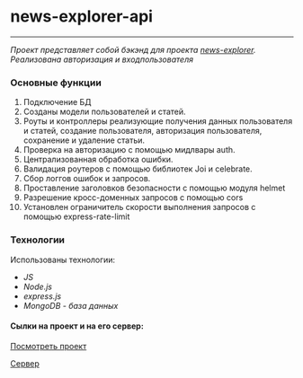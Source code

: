 # news-explorer-api

__________________________

_Проект представляет собой бэкэнд для проекта [news-explorer](https://github.com/MariaAddict/news-explorer-frontend)._
_Реализована авторизация и входпользователя_

### Основные функции  
1. Подключение БД 
2. Созданы модели пользователей и статей.
3. Роуты и контроллеры реализующие получения данных пользователя и статей, создание пользователя, авторизация пользователя, сохранение и удаление статьи.
4. Проверка на авторизацию с помощью мидлвары auth.
5. Централизованная обработка ошибки.
6. Валидация роутеров с помощью библиотек Joi и celebrate. 
7. Сбор логгов ошибок и запросов.
8. Проставление заголовков безопасности с помощью модуля helmet 
9. Разрешение кросс-доменных запросов с помощью cors 
10. Установлен ограничитель скорости выполнения запросов с помощью express-rate-limit 

### Технологии 
Использованы технологии: 
* _JS_ 
* _Node.js_ 
* _express.js_
* _MongoDB - база данных_ 

#### Сылки на проект и на его сервер:  
[Посмотреть проект](http://mort-news-exp.students.nomoreparties.space/ "Добро пожаловать на news-explorer")

[Cервер](https://api.mort-news-exp.students.nomoreparties.space/ "Привет, сервак")  
